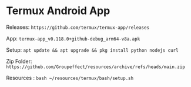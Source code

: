 # Termux Android App

Releases: `https://github.com/termux/termux-app/releases`

App: `termux-app_v0.118.0+github-debug_arm64-v8a.apk`

Setup: `apt update && apt upgrade && pkg install python nodejs curl`

<!-- Git: at `~/` download `git clone git@github.com:Groupeffect/resources.git` -->
Zip Folder: `https://github.com/Groupeffect/resources/archive/refs/heads/main.zip`

Resources : `bash ~/resources/termux/bash/setup.sh`